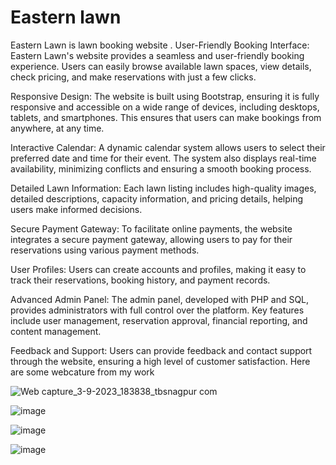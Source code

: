 # Eastern lawn
Eastern Lawn is lawn booking website .
User-Friendly Booking Interface: Eastern Lawn's website provides a seamless and user-friendly booking experience. Users can easily browse available lawn spaces, view details, check pricing, and make reservations with just a few clicks.

Responsive Design: The website is built using Bootstrap, ensuring it is fully responsive and accessible on a wide range of devices, including desktops, tablets, and smartphones. This ensures that users can make bookings from anywhere, at any time.

Interactive Calendar: A dynamic calendar system allows users to select their preferred date and time for their event. The system also displays real-time availability, minimizing conflicts and ensuring a smooth booking process.

Detailed Lawn Information: Each lawn listing includes high-quality images, detailed descriptions, capacity information, and pricing details, helping users make informed decisions.

Secure Payment Gateway: To facilitate online payments, the website integrates a secure payment gateway, allowing users to pay for their reservations using various payment methods.

User Profiles: Users can create accounts and profiles, making it easy to track their reservations, booking history, and payment records.

Advanced Admin Panel: The admin panel, developed with PHP and SQL, provides administrators with full control over the platform. Key features include user management, reservation approval, financial reporting, and content management.

Feedback and Support: Users can provide feedback and contact support through the website, ensuring a high level of customer satisfaction.
Here are some webcature from my work 

![Web capture_3-9-2023_183838_tbsnagpur com](https://github.com/pragatipusadkar18/easternlawn/assets/130049905/b19ac7ba-74e4-4ebc-b038-ec73bcc369eb)

![image](https://github.com/pragatipusadkar18/easternlawn/assets/130049905/60de487b-47a8-4585-8f77-97aff5419313)

![image](https://github.com/pragatipusadkar18/easternlawn/assets/130049905/162de977-7e21-4ebc-a53e-bd8de8d02534)

![image](https://github.com/pragatipusadkar18/easternlawn/assets/130049905/2c4b0071-245c-4d77-bc6a-572bd330608e)







